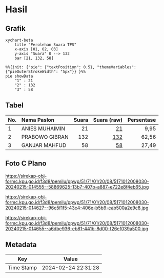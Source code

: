 # Hasil

## Grafik

```mermaid
xychart-beta
    title "Perolehan Suara TPS"
    x-axis [01, 02, 03]
    y-axis "Suara" 0 --> 132
    bar [21, 132, 58]
```

```mermaid
%%{init: {"pie": {"textPosition": 0.5}, "themeVariables": {"pieOuterStrokeWidth": "5px"}} }%%
pie showData
    "1" : 21
    "2" : 132
    "3" : 58
```

## Tabel

| No. | Nama Paslon    | Suara | Suara (raw) | Persentase |
|:--- |:-------------- | -----:| -----------:| ----------:|
| 1   | ANIES MUHAIMIN | 21    | [21][p-1]   | 9,95       |
| 2   | PRABOWO GIBRAN | 132   | [132][p-2]  | 62,56      |
| 3   | GANJAR MAHFUD  | 58    | [58][p-3]   | 27,49      |


[p-1]: https://github.com/gigit-pemilu/pemilu-2024-51-bali/blob/main/pilpres/hitung-suara/sub/51-bali/sub/71-kota-denpasar/sub/01-denpasar-selatan/sub/2008-pemogan/sub/030-tps/sub/paslon-1.txt
[p-2]: https://github.com/gigit-pemilu/pemilu-2024-51-bali/blob/main/pilpres/hitung-suara/sub/51-bali/sub/71-kota-denpasar/sub/01-denpasar-selatan/sub/2008-pemogan/sub/030-tps/sub/paslon-2.txt
[p-3]: https://github.com/gigit-pemilu/pemilu-2024-51-bali/blob/main/pilpres/hitung-suara/sub/51-bali/sub/71-kota-denpasar/sub/01-denpasar-selatan/sub/2008-pemogan/sub/030-tps/sub/paslon-3.txt

## Foto C Plano

https://sirekap-obj-formc.kpu.go.id/f3d8/pemilu/ppwp/51/71/01/20/08/5171012008030-20240215-014555--58869625-13b7-407b-a887-e722e8f4eb65.jpg

https://sirekap-obj-formc.kpu.go.id/f3d8/pemilu/ppwp/51/71/01/20/08/5171012008030-20240215-014627--96c5f1f5-43c4-406e-b5b9-cab500a2e9c8.jpg

https://sirekap-obj-formc.kpu.go.id/f3d8/pemilu/ppwp/51/71/01/20/08/5171012008030-20240215-014655--a6dbe936-eb81-441b-8d00-f26ef039a500.jpg


## Metadata

| Key        | Value               |
| ---------- | ------------------- |
| Time Stamp | 2024-02-24 22:31:28 |



